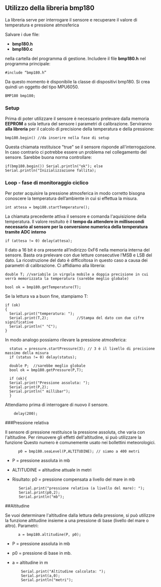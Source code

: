 ## Utilizzo della libreria bmp180

La libreria serve per interrogare il sensore e recuperare il valore di temperatura e pressione atmosferica

Salvare i due file:

- **bmp180.h**
- **bmp180.c**

nella cartella del programma di gestione.  Includere il file **bmp180.h** nel programma principale:

    #include “bmp180.h”   
    
Da questo momento è disponibile la classe di dispositivi bmp180. Si crea quindi un oggetto del tipo MPU6050.

    BMP180 bmp180;
    
### Setup
    
Prima di poter utilizzare il sensore è necessario prelevare dalla memoria **EEPROM** a sola lettura del sensore i parametri di calibrazione. Serviranno **alla libreria** per il calcolo di precisione della temperatura e della pressione:

    bmp180.begin() //da inserire nella fase di setup 

Questa chiamata restituisce "true" se il sensore risponde all'interrogazione. In caso contrario ci potrebbe essere un problema nel collegamento del sensore. Sarebbe buona norma controllare:

    if(bmp180.begin()) Serial.println("ok"); else Serial.println("Inizializzazione fallita);
    
### Loop - fase di monitoraggio ciclico 
    
Per poter acquisire la pressione atmosferica in modo corretto bisogna conoscere la temperatura dell’ambiente in cui si effettua la misura. 

    int attesa = bmp180.startTemperature();

La chiamata precedente attiva il sensore e comanda l'aquisizione della temperatura. Il valore resituito è il **tempo da attendere in millisecondi necessario al sensore per la conversione numerica della temperatura tramite ADC interno** 

    if (attesa != 0) delay(attesa);

Il dato a 16 bit è ora presente all’indirizzo 0xF6 nella memoria interna del sensore. Basta ora prelevare con due letture consecutive l’MSB e LSB del dato. La ricostruzione del dato è difficoltosa in questo caso a causa dei parametri di calibrazione. Ci affidiamo alla libreria:

    double T; //variabile in virgola mobile a doppia precisione in cui verrà memorizzata la temperatura (sarebbe meglio globale)
    
    bool ok = bmp180.getTemperature(T);
  
Se la lettura va a buon fine, stampiamo T:

    if (ok)
    {
      Serial.print("temperatura: ");
      Serial.print(T,2);             //Stampa del dato con due cifre significative
      Serial.println(" °C");
    }

In modo analogo possiamo rilevare la pressione atmosferica:
      
      status = pressure.startPressure(3); // 3 è il livello di precisione massimo della misura
      if (status != 0) delay(status);
      
      double P;  //sarebbe meglio globale
      bool ok = bmp180.getPressure(P,T);

      if (ok){
      Serial.print("Pressione assoluta: ");
      Serial.print(P,2);
      Serial.println(" millibar");
      }

Attendiamo prima di interrogare di nuovo il sensore.

        delay(200);
        
###Pressione relativa        

Il sensore di pressione restituisce la pressione assoluta, che varia con l'altitudine. Per rimuovere gli effetti dell'altitudine, 
si può utilizzare la funzione Questo numero è comunemente usato nei bollettini meteorologici.
    

          p0 = bmp180.seaLevel(P,ALTITUDINE); // siamo a 400 metri 
          
 - P = pressione assoluta in mb 
 - ALTITUDINE = altitudine attuale in metri
 - Risultato: p0 = pressione compensata a livello del mare in mb
          
          Serial.print("pressione relativa (a livello del mare): ");
          Serial.print(p0,2);
          Serial.println("mb");
  
##Altitudine          

Se vuoi determinare l'altitudine dalla lettura della pressione, si può utilizzre la funzione altitudine insieme a una pressione di base (livello del mare o altro).
Parametri: 

          a = bmp180.altitudine(P, p0);

- P = pressione assoluta in mb 
- p0 = pressione di base in mb.
- a = altitudine in m

          
          Serial.print("Altitudine calcolata: ");
          Serial.print(a,0);
          Serial.println("metri");
  
